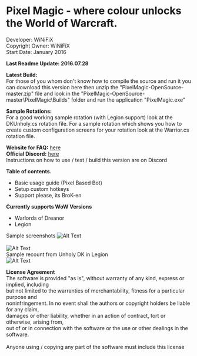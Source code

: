 # Pixel Magic - where colour unlocks the World of Warcraft.

Developer: WiNiFiX<br>
Copyright Owner: WiNiFiX<br>
Start Date: January 2016<br>

**Last Readme Update: 2016.07.28**

**Latest Build:**<br>
For those of you whom don't know how to compile the source and run it you can download this version here
then unzip the "PixelMagic-OpenSource-master.zip" file and look in the "PixelMagic-OpenSource-master\PixelMagic\Builds" folder and run the application "PixelMagic.exe"

**Sample Rotations:**<br>
For a good working sample rotation (with Legion support) look at the DKUnholy.cs rotation file.
For a sample rotation which shows you how to create custom configuration screens for your rotation look at the Warrior.cs rotation file.

**Website for FAQ:** [here](http://www.ownedcore.com/forums/world-of-warcraft/world-of-warcraft-bots-programs/wow-bots-questions-requests/542750-pixel-based-bot.html)<br>
**Official Discord:** [here](https://discord.gg/0rnM62Wx5pQp8tjT)<br>
Instructions on how to use / test / build this version are on Discord

**Table of contents.**
- Basic usage guide (Pixel Based Bot)
- Setup custom hotkeys
- Support please, its BroK-en

**Currently supports WoW Versions**
- Warlords of Dreanor
- Legion

Sample screenshots
![Alt Text](http://i.imgur.com/1nplBST.png)
<br>
<br>
![Alt Text](http://i.imgur.com/478ZRTS.png)
<br>
Sample recount from Unholy DK in Legion
<br>
![Alt Text](http://i.imgur.com/xicfSBl.jpg)

**License Agreement**<br>
The software is provided "as is", without warranty of any kind, express or implied, including<br>
but not limited to the warranties of merchantability, fitness for a particular purpose and<br>
noninfringement. In no event shall the authors or copyright holders be liable for any claim,<br>
damages or other liability, whether in an action of contract, tort or otherwise, arising from,<br>
out of or in connection with the software or the use or other dealings in the software.<br>
<br>
Anyone using / copying any part of the software must include this license<br>
<br>